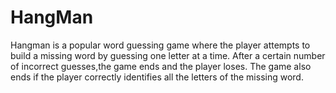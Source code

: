 # HangMan
Hangman is a popular word guessing game where the player attempts to build a missing word by guessing one letter at a time.
After a certain number of incorrect guesses,the game ends and the player loses. 
The game also ends if the player correctly identifies all the letters of the missing word.

